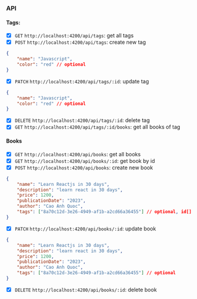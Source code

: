 ### API
#### Tags:
- [x] `GET` `http://localhost:4200/api/tags`: get all tags
- [x] `POST` `http://localhost:4200/api/tags`: create new tag
```json
{
    "name": "Javascript",
    "color": "red" // optional
}
```
- [x] `PATCH` `http://localhost:4200/api/tags/:id`: update tag
```json
{
    "name": "Javascript",
    "color": "red" // optional
}
```
- [x] `DELETE` `http://localhost:4200/api/tags/:id`: delete tag
- [x] `GET` `http://localhost:4200/api/tags/:id/books`: get all books of tag
#### Books
- [x] `GET` `http://localhost:4200/api/books`: get all books
- [x] `GET` `http://localhost:4200/api/books/:id`: get book by id
- [x] `POST` `http://localhost:4200/api/books`: create new book
```json
{
    "name": "Learn Reactjs in 30 days",
    "description": "learn react in 30 days",
    "price": 1200,
    "publicationDate": "2023",
    "author": "Cao Anh Quoc",
    "tags": ["8a70c12d-3e26-4949-af1b-a2cd66a36455"] // optional, id[] of tag
}
``` 
- [x] `PATCH` `http://localhost:4200/api/books/:id`: update book
```json
{
    "name": "Learn Reactjs in 30 days",
    "description": "learn react in 30 days",
    "price": 1200,
    "publicationDate": "2023",
    "author": "Cao Anh Quoc",
    "tags": ["8a70c12d-3e26-4949-af1b-a2cd66a36455"] // optional
}
```
- [x] `DELETE` `http://localhost:4200/api/books/:id`: delete book